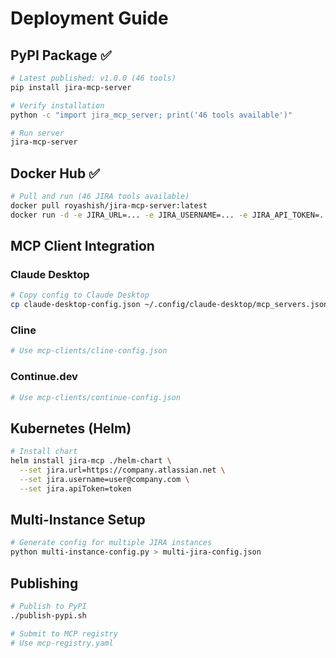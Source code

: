 # Deployment Guide

## PyPI Package ✅

```bash
# Latest published: v1.0.0 (46 tools)
pip install jira-mcp-server

# Verify installation
python -c "import jira_mcp_server; print('46 tools available')"

# Run server
jira-mcp-server
```

## Docker Hub ✅

```bash
# Pull and run (46 JIRA tools available)
docker pull royashish/jira-mcp-server:latest
docker run -d -e JIRA_URL=... -e JIRA_USERNAME=... -e JIRA_API_TOKEN=... royashish/jira-mcp-server:latest
```

## MCP Client Integration

### Claude Desktop
```bash
# Copy config to Claude Desktop
cp claude-desktop-config.json ~/.config/claude-desktop/mcp_servers.json
```

### Cline
```bash
# Use mcp-clients/cline-config.json
```

### Continue.dev
```bash
# Use mcp-clients/continue-config.json
```

## Kubernetes (Helm)

```bash
# Install chart
helm install jira-mcp ./helm-chart \
  --set jira.url=https://company.atlassian.net \
  --set jira.username=user@company.com \
  --set jira.apiToken=token
```

## Multi-Instance Setup

```bash
# Generate config for multiple JIRA instances
python multi-instance-config.py > multi-jira-config.json
```

## Publishing

```bash
# Publish to PyPI
./publish-pypi.sh

# Submit to MCP registry
# Use mcp-registry.yaml
```